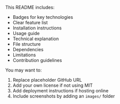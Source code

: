 
This README includes:
- Badges for key technologies
- Clear feature list
- Installation instructions
- Usage guide
- Technical explanation
- File structure
- Dependencies
- Limitations
- Contribution guidelines

You may want to:
1. Replace placeholder GitHub URL
2. Add your own license if not using MIT
3. Add deployment instructions if hosting online
4. Include screenshots by adding an `images/` folder
